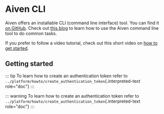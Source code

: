 # Aiven CLI

Aiven offers an installable CLI (command line interface) tool. You can
find it [on GitHub](https://github.com/aiven/aiven-client). Check out
[this blog](https://aiven.io/blog/aiven-cmdline) to learn how to use the
Aiven command line tool to do common tasks.

If you prefer to follow a video tutorial, check out this short video on
[how to get started](https://www.youtube.com/watch?v=nf3PPn5w6K8).

## Getting started

::: tip
To learn how to create an authentication token refer to
`../platform/howto/create_authentication_token`{.interpreted-text
role="doc"}
:::

::: warning
To learn how to create an authentication token refer to
`../platform/howto/create_authentication_token`{.interpreted-text
role="doc"}
:::
